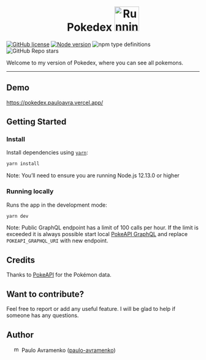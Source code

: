<h1 align="center">
  Pokedex
  <img src="https://emoji.gg/assets/emoji/5541-running-pikachu.gif" width="64px" height="64px" alt="Running_Pikachu">
</h1>

[![GitHub license](https://img.shields.io/badge/license-MIT-orange.svg)](https://github.com/avrapaulo/pokedex/blob/main/LICENSE)
[![Node version](https://badgen.net/npm/node/next)](http://nodejs.org/download/)
![npm type definitions](https://img.shields.io/npm/types/typescript)
![GitHub Repo stars](https://img.shields.io/github/stars/avrapaulo/pokedex?style=social)

Welcome to my version of Pokedex, where you can see all pokemons.

---

## Demo

<https://pokedex.pauloavra.vercel.app/>

## Getting Started

### Install

Install dependencies using [`yarn`](https://yarnpkg.com/en/package/jest):

```bash
yarn install
```

Note: You’ll need to ensure you are running Node.js 12.13.0 or higher

### Running locally

Runs the app in the development mode:

```bash
yarn dev
```

Note: Public GraphQL endpoint has a limit of 100 calls per hour. If the limit is exceeded it is always possible start local [PokeAPI GraphQL](https://github.com/PokeAPI/pokeapi#graphql--) and replace `POKEAPI_GRAPHQL_URI` with new endpoint.

## Credits

Thanks to [PokeAPI](https://pokeapi.co/) for the Pokémon data.

## Want to contribute?

Feel free to report or add any useful feature. I will be glad to help if someone has any questions.

## Author

&nbsp;&nbsp;&nbsp;&nbsp;&nbsp;<img src="https://emoji.gg/assets/emoji/9570_master_pokeball.png" width="16px" height="16px" alt="master_pokeball"> Paulo Avramenko ([paulo-avramenko](https://www.linkedin.com/in/paulo-avramenko/))

